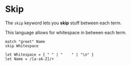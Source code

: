 # Skip

The `skip` keyword lets you **skip** stuff between each term.

This language allows for whitespace in between each term.

```
match "greet" Name
skip Whitespace

let Whitespace = { " " | "    " | "\n" }
let Name = /[a-zA-Z]/+
```
